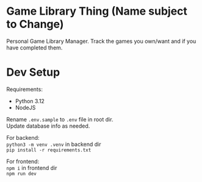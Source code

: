 # Game Library Thing (Name subject to Change)

Personal Game Library Manager. Track the games you own/want and if you have completed them.

# Dev Setup
Requirements:
- Python 3.12
- NodeJS

Rename `.env.sample` to `.env` file in root dir.  
Update database info as needed.

For backend:  
`python3 -m venv .venv` in backend dir  
`pip install -r requirements.txt`


For frontend:  
`npm i` in frontend dir  
`npm run dev`
